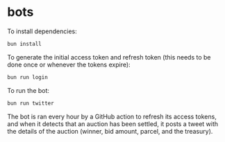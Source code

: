 # bots

To install dependencies:

```bash
bun install
```

To generate the initial access token and refresh token (this needs to be done once or whenever the tokens expire):

```bash
bun run login
```

To run the bot:

```bash
bun run twitter
```

The bot is ran every hour by a GitHub action to refresh its access tokens, and when it detects that an auction has been settled, it posts a tweet with the details of the auction (winner, bid amount, parcel, and the treasury).
